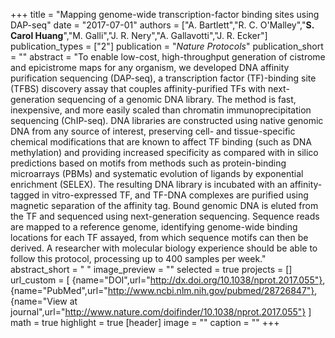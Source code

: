 +++
title = "Mapping genome-wide transcription-factor binding sites using DAP-seq"
date = "2017-07-01"
authors = ["A. Bartlett","R. C. O'Malley","**S. Carol Huang**","M. Galli","J. R. Nery","A. Gallavotti","J. R. Ecker"]
publication_types = ["2"]
publication = "_Nature Protocols_"
publication_short = ""
abstract = "To enable low-cost, high-throughput generation of cistrome and epicistrome maps for any organism, we developed DNA affinity purification sequencing (DAP-seq), a transcription factor (TF)-binding site (TFBS) discovery assay that couples affinity-purified TFs with next-generation sequencing of a genomic DNA library. The method is fast, inexpensive, and more easily scaled than chromatin immunoprecipitation sequencing (ChIP-seq). DNA libraries are constructed using native genomic DNA from any source of interest, preserving cell- and tissue-specific chemical modifications that are known to affect TF binding (such as DNA methylation) and providing increased specificity as compared with in silico predictions based on motifs from methods such as protein-binding microarrays (PBMs) and systematic evolution of ligands by exponential enrichment (SELEX). The resulting DNA library is incubated with an affinity-tagged in vitro-expressed TF, and TF-DNA complexes are purified using magnetic separation of the affinity tag. Bound genomic DNA is eluted from the TF and sequenced using next-generation sequencing. Sequence reads are mapped to a reference genome, identifying genome-wide binding locations for each TF assayed, from which sequence motifs can then be derived. A researcher with molecular biology experience should be able to follow this protocol, processing up to 400 samples per week."
abstract_short = " "
image_preview = ""
selected = true
projects = []
url_custom = [ {name="DOI",url="http://dx.doi.org/10.1038/nprot.2017.055"},
{name="PubMed",url="http://www.ncbi.nlm.nih.gov/pubmed/28726847"},
{name="View at journal",url="http://www.nature.com/doifinder/10.1038/nprot.2017.055"}
 ] 
math = true
highlight = true
[header]
image = ""
caption = ""
+++

